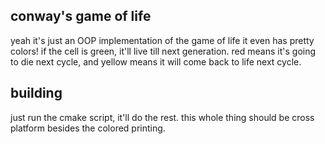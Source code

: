 ## conway's game of life
yeah it's just an OOP implementation of the game of life
it even has pretty colors!
if the cell is green, it'll live till next generation. red means it's going to die next cycle, and yellow means it will come back to life next cycle.

## building
just run the cmake script, it'll do the rest. this whole thing should be cross platform besides the colored printing.